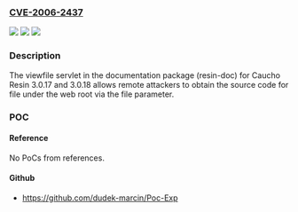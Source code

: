 ### [CVE-2006-2437](https://cve.mitre.org/cgi-bin/cvename.cgi?name=CVE-2006-2437)
![](https://img.shields.io/static/v1?label=Product&message=n%2Fa&color=blue)
![](https://img.shields.io/static/v1?label=Version&message=n%2Fa&color=blue)
![](https://img.shields.io/static/v1?label=Vulnerability&message=n%2Fa&color=brighgreen)

### Description

The viewfile servlet in the documentation package (resin-doc) for Caucho Resin 3.0.17 and 3.0.18 allows remote attackers to obtain the source code for file under the web root via the file parameter.

### POC

#### Reference
No PoCs from references.

#### Github
- https://github.com/dudek-marcin/Poc-Exp

